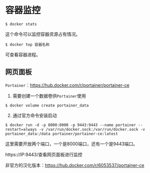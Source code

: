 # 容器监控

```shell
$ docker stats
```

这个命令可以监控容器资源占有情况。

```shell
$ docker top 容器名称
```

可查看容器进程。



## 网页面板

`Portainer`：https://hub.docker.com/r/portainer/portainer-ce

1. 需要创建一个数据卷供`Portainer`使用

```shell
$ docker volume create portainer_data
```

2. 通过官方命令安装启动

```shell
$ docker run -d -p 8000:8000 -p 9443:9443 --name portainer --restart=always -v /var/run/docker.sock:/var/run/docker.sock -v portainer_data:/data portainer/portainer-ce:latest
```

这里需要开放两个端口，一个是8000端口，还有一个是9443端口。

https://IP:9443/查看网页面板进行监控



非官方的汉化版本：https://hub.docker.com/r/6053537/portainer-ce
